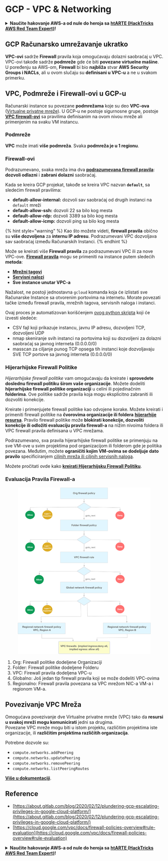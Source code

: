 # GCP - VPC & Networking

<details>

<summary><strong>Naučite hakovanje AWS-a od nule do heroja sa</strong> <a href="https://training.hacktricks.xyz/courses/arte"><strong>htARTE (HackTricks AWS Red Team Expert)</strong></a><strong>!</strong></summary>

Drugi načini podrške HackTricks-u:

* Ako želite da vidite svoju **kompaniju reklamiranu na HackTricks-u** ili da **preuzmete HackTricks u PDF formatu** proverite [**PLANOVE ZA PRIJAVU**](https://github.com/sponsors/carlospolop)!
* Nabavite [**zvanični PEASS & HackTricks swag**](https://peass.creator-spring.com)
* Otkrijte [**Porodičnu PEASS**](https://opensea.io/collection/the-peass-family), našu kolekciju ekskluzivnih [**NFT-ova**](https://opensea.io/collection/the-peass-family)
* **Pridružite se** 💬 [**Discord grupi**](https://discord.gg/hRep4RUj7f) ili [**telegram grupi**](https://t.me/peass) ili nas **pratite** na **Twitteru** 🐦 [**@hacktricks\_live**](https://twitter.com/hacktricks\_live)**.**
* **Podelite svoje hakovanje trikove slanjem PR-ova na** [**HackTricks**](https://github.com/carlospolop/hacktricks) i [**HackTricks Cloud**](https://github.com/carlospolop/hacktricks-cloud) github repozitorijume.

</details>

## **GCP Računarsko umrežavanje ukratko**

**VPC-ovi** sadrže **Firewall** pravila koja omogućavaju dolazni saobraćaj u VPC. VPC-ovi takođe sadrže **podmreže** gde će biti **povezane virtuelne mašine**.\
U poređenju sa AWS-om, **Firewall** bi bio **najbliža** stvar **AWS** **Security Groups i NACLs**, ali u ovom slučaju su **definisani u VPC-u** a ne u svakom primerku.

## **VPC, Podmreže i Firewall-ovi u GCP-u**

Računarski instance su povezane **podmrežama** koje su deo **VPC-ova** ([Virtualne privatne mreže](https://cloud.google.com/vpc/docs/vpc)). U GCP-u ne postoje sigurnosne grupe, postoje [**VPC firewall-ovi**](https://cloud.google.com/vpc/docs/firewalls) sa pravilima definisanim na ovom nivou mreže ali primenjenim na svaku VM instancu.

### Podmreže

**VPC** može imati **više podmreža**. Svaka **podmreža je u 1 regionu**.

### Firewall-ovi

Podrazumevano, svaka mreža ima dva [**podrazumevana firewall pravila**](https://cloud.google.com/vpc/docs/firewalls#default\_firewall\_rules): **dozvoli odlazni** i **zabrani dolazni** saobraćaj.

Kada se kreira GCP projekat, takođe se kreira VPC nazvan **`default`**, sa sledećim firewall pravilima:

* **default-allow-internal:** dozvoli sav saobraćaj od drugih instanci na `default` mreži
* **default-allow-ssh:** dozvoli 22 sa bilo kog mesta
* **default-allow-rdp:** dozvoli 3389 sa bilo kog mesta
* **default-allow-icmp:** dozvoli ping sa bilo kog mesta

{% hint style="warning" %}
Kao što možete videti, **firewall pravila** obično su **više dozvoljena** za **internu IP adresu**. Podrazumevani VPC dozvoljava sav saobraćaj između Računarskih Instanci.
{% endhint %}

Može se kreirati više **Firewall pravila** za podrazumevani VPC ili za nove VPC-ove. [**Firewall pravila**](https://cloud.google.com/vpc/docs/firewalls) mogu se primeniti na instance putem sledećih **metoda**:

* [**Mrežni tagovi**](https://cloud.google.com/vpc/docs/add-remove-network-tags)
* [**Servisni nalozi**](https://cloud.google.com/vpc/docs/firewalls#serviceaccounts)
* **Sve instance unutar VPC-a**

Nažalost, ne postoji jednostavna `gcloud` komanda koja će izlistati sve Računarske Instance sa otvorenim portovima na internetu. Morate povezati tačke između firewall pravila, mrežnih tagova, servisnih naloga i instanci.

Ovaj proces je automatizovan korišćenjem [ovog python skripta](https://gitlab.com/gitlab-com/gl-security/gl-redteam/gcp\_firewall\_enum) koji će izvesti sledeće:

* CSV fajl koji prikazuje instancu, javnu IP adresu, dozvoljeni TCP, dozvoljeni UDP
* nmap skeniranje svih instanci na portovima koji su dozvoljeni za dolazni saobraćaj sa javnog interneta (0.0.0.0/0)
* masscan za ciljanje punog TCP opsega tih instanci koje dozvoljavaju SVE TCP portove sa javnog interneta (0.0.0.0/0)

### Hijerarhijske Firewall Politike <a href="#hierarchical-firewall-policies" id="hierarchical-firewall-policies"></a>

_Hijerarhijske firewall politike_ vam omogućavaju da kreirate i **sprovedete doslednu firewall politiku širom vaše organizacije**. Možete dodeliti **hijerarhijske firewall politike organizaciji** u celini ili pojedinačnim **folderima**. Ove politike sadrže pravila koja mogu eksplicitno zabraniti ili dozvoliti konekcije.

Kreirate i primenjujete firewall politike kao odvojene korake. Možete kreirati i primeniti firewall politike na **čvorovima organizacije ili foldera** [**hijerarhije resursa**](https://cloud.google.com/resource-manager/docs/cloud-platform-resource-hierarchy). Pravilo firewall politike može **blokirati konekcije, dozvoliti konekcije ili odložiti evaluaciju pravila firewall-a** na nižim nivoima foldera ili VPC firewall pravila definisana u VPC mrežama.

Podrazumevano, sva pravila hijerarhijske firewall politike se primenjuju na sve VM-ove u svim projektima pod organizacijom ili folderom gde je politika povezana. Međutim, možete **ograničiti kojim VM-ovima se dodeljuje dato pravilo** specificiranjem [ciljnih mreža ili ciljnih servisnih naloga](https://cloud.google.com/vpc/docs/firewall-policies#targets).

Možete pročitati ovde kako [**kreirati Hijerarhijsku Firewall Politiku**](https://cloud.google.com/vpc/docs/using-firewall-policies#gcloud).

### Evaluacija Pravila Firewall-a

<figure><img src="../../../../.gitbook/assets/image (2) (1).png" alt=""><figcaption></figcaption></figure>

1. Org: Firewall politike dodeljene Organizaciji
2. Folder: Firewall politike dodeljene Folderu
3. VPC: Firewall pravila dodeljena VPC-u
4. Globalno: Još jedan tip firewall pravila koji se može dodeliti VPC-ovima
5. Regionalno: Firewall pravila povezana sa VPC mrežom NIC-a VM-a i regionom VM-a.

## Povezivanje VPC Mreža

Omogućava povezivanje dve Virtualne privatne mreže (VPC) tako da **resursi u svakoj mreži mogu komunicirati** jedni sa drugima.\
Povezane VPC mreže mogu biti u istom projektu, različitim projektima iste organizacije, ili **različitim projektima različitih organizacija**.

Potrebne dozvole su:

* `compute.networks.addPeering`
* `compute.networks.updatePeering`
* `compute.networks.removePeering`
* `compute.networks.listPeeringRoutes`

[**Više u dokumentaciji**](https://cloud.google.com/vpc/docs/vpc-peering).

## Reference

* [https://about.gitlab.com/blog/2020/02/12/plundering-gcp-escalating-privileges-in-google-cloud-platform/](https://about.gitlab.com/blog/2020/02/12/plundering-gcp-escalating-privileges-in-google-cloud-platform/)
* [https://cloud.google.com/vpc/docs/firewall-policies-overview#rule-evaluation](https://cloud.google.com/vpc/docs/firewall-policies-overview#rule-evaluation)

<details>

<summary><strong>Naučite hakovanje AWS-a od nule do heroja sa</strong> <a href="https://training.hacktricks.xyz/courses/arte"><strong>htARTE (HackTricks AWS Red Team Expert)</strong></a><strong>!</strong></summary>

Drugi načini podrške HackTricks-u:

* Ako želite da vidite svoju **kompaniju reklamiranu na HackTricks-u** ili da **preuzmete HackTricks u PDF formatu** proverite [**PLANOVE ZA PRIJAVU**](https://github.com/sponsors/carlospolop)!
* Nabavite [**zvanični PEASS & HackTricks swag**](https://peass.creator-spring.com)
* Otkrijte [**Porodičnu PEASS**](https://opensea.io/collection/the-peass-family), našu kolekciju ekskluzivnih [**NFT-ova**](https://opensea.io/collection/the-peass-family)
* **Pridružite se** 💬 [**Discord grupi**](https://discord.gg/hRep4RUj7f) ili [**telegram grupi**](https://t.me/peass) ili nas **pratite** na **Twitteru** 🐦 [**@hacktricks\_live**](https://twitter.com/hacktricks\_live)**.**
* **Podelite svoje hakovanje trikove slanjem PR-ova na** [**HackTricks**](https://github.com/carlospolop/hacktricks) i [**HackTricks Cloud**](https://github.com/carlospolop/hacktricks-cloud) github repozitorijume.

</details>
